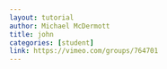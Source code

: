 ```yaml
---
layout: tutorial
author: Michael McDermott
title: john
categories: [student]
link: https://vimeo.com/groups/764701
---
```

